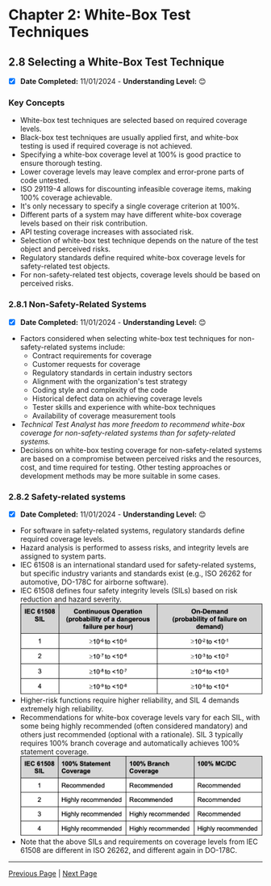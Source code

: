 # Chapter 2: White-Box Test Techniques

## 2.8 Selecting a White-Box Test Technique

- [x] **Date Completed:** 11/01/2024 - **Understanding Level:** 😊

### Key Concepts

- White-box test techniques are selected based on required coverage levels.
- Black-box test techniques are usually applied first, and white-box testing is used if required coverage is not achieved.
- Specifying a white-box coverage level at 100% is good practice to ensure thorough testing.
- Lower coverage levels may leave complex and error-prone parts of code untested.
- ISO 29119-4 allows for discounting infeasible coverage items, making 100% coverage achievable.
- It's only necessary to specify a single coverage criterion at 100%.
- Different parts of a system may have different white-box coverage levels based on their risk contribution.
- API testing coverage increases with associated risk.
- Selection of white-box test technique depends on the nature of the test object and perceived risks.
- Regulatory standards define required white-box coverage levels for safety-related test objects.
- For non-safety-related test objects, coverage levels should be based on perceived risks.

### 2.8.1 Non-Safety-Related Systems

- [x] **Date Completed:** 11/01/2024 - **Understanding Level:** 😊

- Factors considered when selecting white-box test techniques for non-safety-related systems include:
  - Contract requirements for coverage
  - Customer requests for coverage
  - Regulatory standards in certain industry sectors
  - Alignment with the organization's test strategy
  - Coding style and complexity of the code
  - Historical defect data on achieving coverage levels
  - Tester skills and experience with white-box techniques
  - Availability of coverage measurement tools
- _Technical Test Analyst has more freedom to recommend white-box coverage for non-safety-related systems than for safety-related systems._
- Decisions on white-box testing coverage for non-safety-related systems are based on a compromise between perceived risks and the resources, cost, and time required for testing. Other testing approaches or development methods may be more suitable in some cases.

### 2.8.2 Safety-related systems

- [x] **Date Completed:** 11/01/2024 - **Understanding Level:** 😊

- For software in safety-related systems, regulatory standards define required coverage levels.
- Hazard analysis is performed to assess risks, and integrity levels are assigned to system parts.
- IEC 61508 is an international standard used for safety-related systems, but specific industry variants and standards exist (e.g., ISO 26262 for automotive, DO-178C for airborne software).
- IEC 61508 defines four safety integrity levels (SILs) based on risk reduction and hazard severity.
  ![Alt text](../../resources/images/2-white-box-test-techniques/2.8-integrity-levels-SILs.png)
- Higher-risk functions require higher reliability, and SIL 4 demands extremely high reliability.
- Recommendations for white-box coverage levels vary for each SIL, with some being highly recommended (often considered mandatory) and others just recommended (optional with a rationale). SIL 3 typically requires 100% branch coverage and automatically achieves 100% statement coverage.
  ![Alt text](../../resources/images/2-white-box-test-techniques/2.8-coverage-levels-recomendations.png)
- Note that the above SILs and requirements on coverage levels from IEC 61508 are different in ISO
  26262, and different again in DO-178C.

---

[Previous Page](2.7-api-testing.md) | [Next Page](../3-static-and-dynamic-analysis/)
